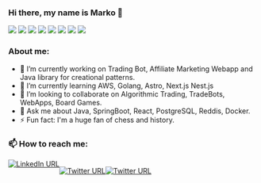 ### Hi there, my name is Marko 👋

<div align="left" dir="auto">
<img src="https://img.shields.io/badge/Spring-6DB33F?style=for-the-badge&logo=spring&logoColor=whit">
<img src="https://img.shields.io/badge/Scala-DC322F?style=for-the-badge&logo=scala&logoColor=white">
<img src="https://img.shields.io/badge/Junit5-25A162?style=for-the-badge&logo=junit5&logoColor=white">
<img src="https://img.shields.io/badge/Junit5-25A162?style=for-the-badge&logo=junit5&logoColor=white">
<img src="https://img.shields.io/badge/redis-%23DD0031.svg?&style=for-the-badge&logo=redis&logoColor=white">
<img src="https://img.shields.io/badge/rabbitmq-%23FF6600.svg?&style=for-the-badge&logo=rabbitmq&logoColor=white">
<img src="https://img.shields.io/badge/PostgreSQL-316192?style=for-the-badge&logo=postgresql&logoColor=white">
<img src="https://img.shields.io/badge/MongoDB-4EA94B?style=for-the-badge&logo=mongodb&logoColor=white">
</div>

### About me:

* 🔭 I’m currently working on Trading Bot, Affiliate Marketing Webapp and Java library for creational patterns.
* 🌱 I’m currently learning AWS, Golang, Astro, Next.js Nest.js
* 👯 I’m looking to collaborate on Algorithmic Trading, TradeBots, WebApps, Board Games.
* 💬 Ask me about Java, SpringBoot, React, PostgreSQL, Reddis, Docker.
* ⚡ Fun fact: I'm a huge fan of chess and history.

### 📫 How to reach me: 

<div align="left" style="display: flex;">
<a href="https://www.linkedin.com/in/marko-vu%C4%8Dkovi%C4%87-6513a3139/" rel="nofollow"><img src="https://img.shields.io/badge/LinkedIn-0077B5?style=for-the-badge&logo=linkedin&logoColor=white" alt="LinkedIn URL"></a>
  
<a href="https://twitter.com/wizardOfTmrw" rel="nofollow"><img src="https://img.shields.io/badge/Twitter-1DA1F2?style=for-the-badge&logo=twitter&logoColor=white" alt="Twitter URL"></a>
  
<a href="https://www.instagram.com/wizard_of_tomorrow/" rel="nofollow"><img src="https://img.shields.io/badge/Instagram-E4405F?style=for-the-badge&logo=instagram&logoColor=white" alt="Twitter URL"></a>
</div>
